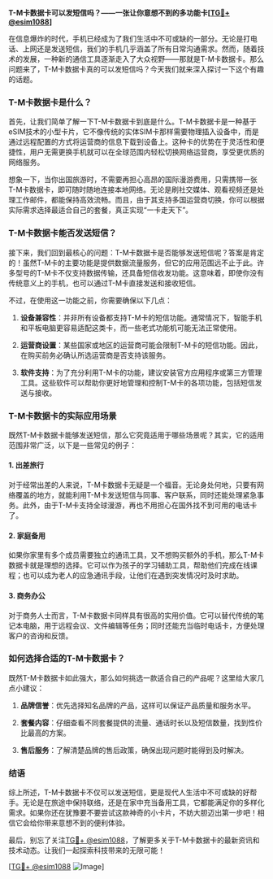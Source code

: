 **T-M卡数据卡可以发短信吗？——一张让你意想不到的多功能卡[[TG💪+ @esim1088](https://t.me/s/esim1088)]**

在信息爆炸的时代，手机已经成为了我们生活中不可或缺的一部分。无论是打电话、上网还是发送短信，我们的手机几乎涵盖了所有日常沟通需求。然而，随着技术的发展，一种新的通信工具逐渐走入了大众视野——那就是T-M卡数据卡。那么问题来了，T-M卡数据卡真的可以发短信吗？今天我们就来深入探讨一下这个有趣的话题。

### T-M卡数据卡是什么？

首先，让我们简单了解一下T-M卡数据卡到底是什么。T-M卡数据卡是一种基于eSIM技术的小型卡片，它不像传统的实体SIM卡那样需要物理插入设备中，而是通过远程配置的方式将运营商的信息下载到设备上。这种卡的优势在于灵活性和便捷性，用户无需更换手机就可以在全球范围内轻松切换网络运营商，享受更优质的网络服务。

想象一下，当你出国旅游时，不需要再担心高昂的国际漫游费用，只需携带一张T-M卡数据卡，即可随时随地连接本地网络。无论是刷社交媒体、观看视频还是处理工作邮件，都能保持高效流畅。而且，由于其支持多国运营商切换，你可以根据实际需求选择最适合自己的套餐，真正实现“一卡走天下”。

### T-M卡数据卡能否发送短信？

接下来，我们回到最核心的问题：T-M卡数据卡是否能够发送短信呢？答案是肯定的！虽然T-M卡的主要功能是提供数据流量服务，但它的应用范围远不止于此。许多型号的T-M卡不仅支持数据传输，还具备短信收发功能。这意味着，即使你没有传统意义上的手机，也可以通过T-M卡直接发送和接收短信。

不过，在使用这一功能之前，你需要确保以下几点：

1. **设备兼容性**：并非所有设备都支持T-M卡的短信功能。通常情况下，智能手机和平板电脑更容易适配这类卡，而一些老式功能机可能无法正常使用。
   
2. **运营商设置**：某些国家或地区的运营商可能会限制T-M卡的短信功能。因此，在购买前务必确认所选运营商是否支持该服务。
   
3. **软件支持**：为了充分利用T-M卡的功能，建议安装官方应用程序或第三方管理工具。这些软件可以帮助你更好地管理和控制T-M卡的各项功能，包括短信发送与接收。

### T-M卡数据卡的实际应用场景

既然T-M卡数据卡能够发送短信，那么它究竟适用于哪些场景呢？其实，它的适用范围非常广泛，以下是一些常见的例子：

#### 1. 出差旅行
对于经常出差的人来说，T-M卡数据卡无疑是一个福音。无论身处何地，只要有网络覆盖的地方，就能利用T-M卡发送短信与同事、客户联系，同时还能处理紧急事务。此外，由于T-M卡支持全球漫游，再也不用担心在国外找不到可用的电话卡了。

#### 2. 家庭备用
如果你家里有多个成员需要独立的通讯工具，又不想购买额外的手机，那么T-M卡数据卡就是理想的选择。它可以作为孩子的学习辅助工具，帮助他们完成在线课程；也可以成为老人的应急通讯手段，让他们在遇到突发情况时及时求助。

#### 3. 商务办公
对于商务人士而言，T-M卡数据卡同样具有很高的实用价值。它可以替代传统的笔记本电脑，用于远程会议、文件编辑等任务；同时还能充当临时电话卡，方便处理客户的咨询和反馈。

### 如何选择合适的T-M卡数据卡？

既然T-M卡数据卡如此强大，那么如何挑选一款适合自己的产品呢？这里给大家几点小建议：

1. **品牌信誉**：优先选择知名品牌的产品，这样可以保证产品质量和服务水平。
   
2. **套餐内容**：仔细查看不同套餐提供的流量、通话时长以及短信数量，找到性价比最高的方案。
   
3. **售后服务**：了解清楚品牌的售后政策，确保出现问题时能得到及时解决。

### 结语

综上所述，T-M卡数据卡不仅可以发送短信，更是现代人生活中不可或缺的好帮手。无论是在旅途中保持联络，还是在家中充当备用工具，它都能满足你的多样化需求。如果你还在犹豫要不要尝试这款神奇的小卡片，不妨大胆迈出第一步吧！相信它会给你带来意想不到的便利体验。

最后，别忘了关注[TG💪+ @esim1088](https://t.me/s/esim1088)，了解更多关于T-M卡数据卡的最新资讯和技术动态。让我们一起探索科技带来的无限可能！

[[TG💪+ @esim1088](https://t.me/s/esim1088) ![Image](https://i.postimg.cc/4NQfJmqS/Snipaste-2025-05-13-00-14-12.png)]